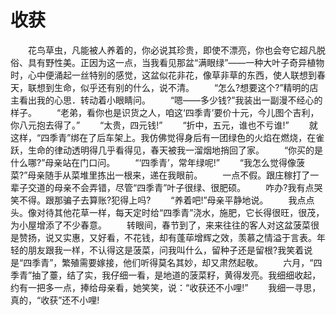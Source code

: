 # 收获
　　花鸟草虫，凡能被人养着的，你必说其珍贵，即使不漂亮，你也会夸它超凡脱俗、具有野性美。正因为这一点，当我看见那盆“满眼绿”——一种大叶子奇异植物时，心中便涌起一丝特别的感觉，这盆似花非花，像草非草的东西，使人联想到春天，联想到生命，似乎还有别的什么，说不清。 
　　“怎么?想要这个?”精明的店主看出我的心思．转动着小眼睛问。 
　　“嗯——多少钱?”我装出一副漫不经心的样子。 
　　“老弟，看你也是识货之人，咱这‘四季青’要价十元，今儿图个吉利，你八元抱去得了。” 
　　“太贵，四元钱!” 
　　“折中，五元，谁也不亏谁!” 
　　就这样，“四季青”绑在了后车架上。我仿佛觉得身后有一团绿色的火焰在燃烧，在雀跃，生命的律动透明得几乎看得见，春天被我一溜烟地捎回了家。 
　　“你买的是什么哪?”母亲站在门口问。 
　　“‘四季青’，常年绿呢!” 
　　“我怎么觉得像菠菜?”母亲随手从菜堆里拣出一根来，递在我眼前。 
　　一点不假。跟庄稼打了一辈子交道的母亲不会弄错，尽管“四季青”叶子很绿、很肥硕。 
　　咋办?我有点哭笑不得。跟那骗子去算账?犯得上吗? 
　　“养着吧!”母亲平静地说。 
　　我点点头。像对待其他花草一样，每天定时给“四季青”浇水，施肥，它长得很旺，很茂，为小屋增添了不少春意。 
　　转眼间，春节到了，来来往往的客人对这盆菠菜很是赞扬，说又实惠，又好看，不花钱，却有蓬荜增辉之效，羡慕之情溢于言表。年轻的朋友跟我一样，不认得这是菠菜，问我叫什么，留种子还是留根?我笑着说是“四季青”，繁殖需要嫁接，他们听得莫名其妙，却又肃然起敬。 
　　六月，“四季青”抽了薹，结了实，我仔细一看，是地道的菠菜籽，黄得发亮。我细细收起，约有一把多一点，捧给母亲看，她笑笑，说：“收获还不小哩!” 
　　我细一寻思，真的，“收获”还不小哩!
 